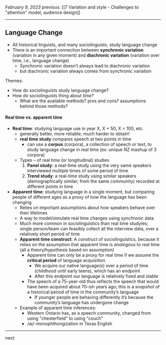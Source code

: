*February 9, 2023*
previous: [[7 Variation and style - Challenges to "attention" model, audience design]]

---

## Language Change
- All historical linguists, and many sociolinguists, study language change
- There is an important connection between **synchronic variation** (variation in any given moment) and **diachronic variation** (variation over time, i.e., language change)
	- Synchronic variation doesn’t always lead to diachronic variation
	- but diachronic variation always comes from synchronic variation

Themes:
- How do sociolinguists study language change?
- How do sociolinguists thing about *time*?
	- What are the available methods? pros and cons? assumptions behind those methods?

#### Real time vs. apparent time
- **Real time**: studying language use in year X, X + 50, X = 100, etc.
	- generally better, more reliable; much harder to obtain!
	- **real time study** compares speech at two points in time
		- can use a **corpus** (corpora), a collection of speech or text, to study language change in real time (ex: unique NZ mashup of 3 corpora)
	- Types – of real time (or longitudinal) studies
		1. **Panel study**: a real-time study using the very same speakers interviewed multiple times of some period of time
		2. **Trend study**: a real-time study using similar speakers (demographically similar; from the same community) recorded at different points in time
- **Apparent time**: studying language in a single moment, but comparing people of different ages as a proxy of how the language has been changing
	- Relies on important assumptions about how speakers behave over their lifetimes
	- A way to model/simulate real time changes using *synchronic* data
	- Much more common in sociolinguistics than real time studyies; single person/team can feasibly collect all the interview data, over a relatively short period of time
	- **Apparent time construct**: A *construct* of sociolinguistics, because it relies on the assumption that apparent time is *analogous* to real time (all a theory/hypothesis based on assumption)
		- Apparent time can only be a proxy for real time if we assume the **critical period** of language acquisition
			- We acquire our native language(s) over a period of time (childhood until early teens), which has an endpoint
			- After this endpoint our language is relatively fixed and stable
		- The speech of a 75-year-old thus reflects the speech that would have been acquired about 70-ish years ago; this is a *snapshot* of a historical period of time in the community’s language
			- If younger people are behaving differently it’s because the community’s language has undergone change
	- Example of apparent time inferences:
		- Western Ontario has, as a speech community, changed from using "chesterfield" to using "couch"
		- /aɪ/-monophthongization in Texas English

---




next:
